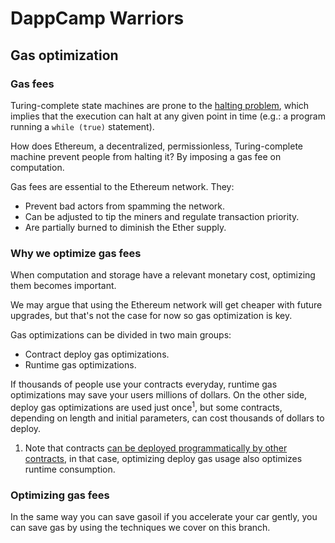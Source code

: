 # DappCamp Warriors

## Gas optimization

### Gas fees

Turing-complete state machines are prone to the [halting problem](https://en.wikipedia.org/wiki/Halting_problem), which implies that the execution can halt at any given point in time (e.g.: a program running a `while (true)` statement).

How does Ethereum, a decentralized, permissionless, Turing-complete machine prevent people from halting it?
By imposing a gas fee on computation.

Gas fees are essential to the Ethereum network. They:

* Prevent bad actors from spamming the network.
* Can be adjusted to tip the miners and regulate transaction priority.
* Are partially burned to diminish the Ether supply.

### Why we optimize gas fees

When computation and storage have a relevant monetary cost, optimizing them becomes important.

We may argue that using the Ethereum network will get cheaper with future upgrades, but that's not the case for now so gas optimization is key.

Gas optimizations can be divided in two main groups:

* Contract deploy gas optimizations.
* Runtime gas optimizations.

If thousands of people use your contracts everyday, runtime gas optimizations may save your users millions of dollars. On the other side, deploy gas optimizations are used just once<sup>1</sup>, but some contracts, depending on length and initial parameters, can cost thousands of dollars to deploy.

1. Note that contracts [can be deployed programmatically by other contracts](https://github.com/Uniswap/v3-core/blob/ed88be38ab2032d82bf10ac6f8d03aa631889d48/contracts/UniswapV3PoolDeployer.sol#L35), in that case, optimizing deploy gas usage also optimizes runtime consumption.

### Optimizing gas fees

In the same way you can save gasoil if you accelerate your car gently, you can save gas by using the techniques we cover on this branch.
